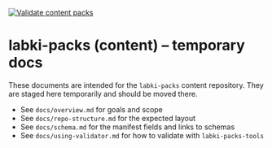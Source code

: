 [![Validate content packs](https://github.com/Aharoni-Lab/labki-packs/actions/workflows/validate.yml/badge.svg)](https://github.com/Aharoni-Lab/labki-packs/actions/workflows/validate.yml)

# labki-packs (content) – temporary docs

These documents are intended for the `labki-packs` content repository. They are staged here temporarily and should be moved there.

- See `docs/overview.md` for goals and scope
- See `docs/repo-structure.md` for the expected layout
- See `docs/schema.md` for the manifest fields and links to schemas
- See `docs/using-validator.md` for how to validate with `labki-packs-tools`
